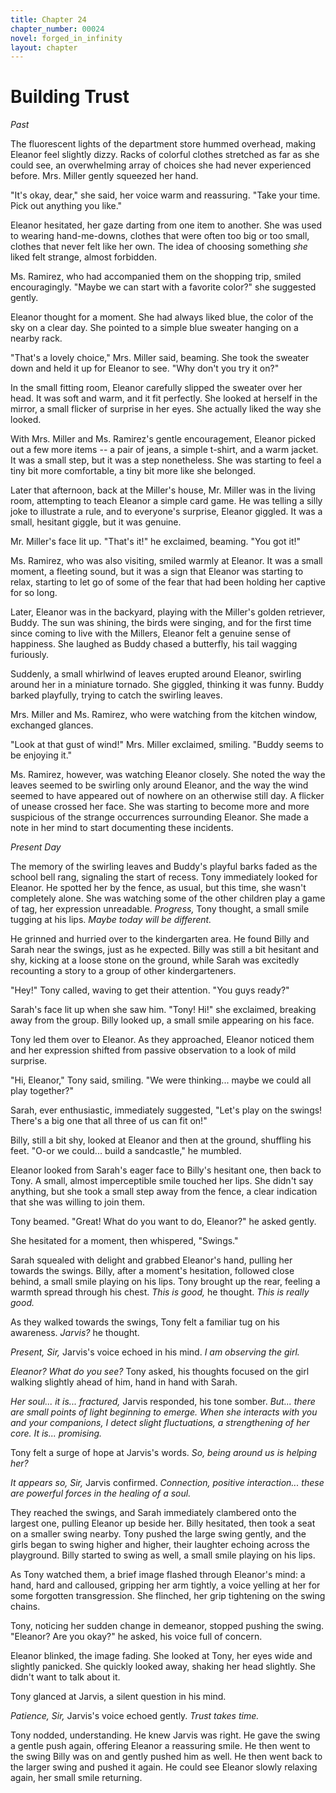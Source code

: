 ```yaml
---
title: Chapter 24
chapter_number: 00024
novel: forged_in_infinity
layout: chapter
---
```


# **Building Trust**

*Past*

The fluorescent lights of the department store hummed overhead, making
Eleanor feel slightly dizzy. Racks of colorful clothes stretched as far
as she could see, an overwhelming array of choices she had never
experienced before. Mrs. Miller gently squeezed her hand.

"It's okay, dear," she said, her voice warm and reassuring. "Take your
time. Pick out anything you like."

Eleanor hesitated, her gaze darting from one item to another. She was
used to wearing hand-me-downs, clothes that were often too big or too
small, clothes that never felt like her own. The idea of choosing
something *she* liked felt strange, almost forbidden.

Ms. Ramirez, who had accompanied them on the shopping trip, smiled
encouragingly. "Maybe we can start with a favorite color?" she suggested
gently.

Eleanor thought for a moment. She had always liked blue, the color of
the sky on a clear day. She pointed to a simple blue sweater hanging on
a nearby rack.

"That's a lovely choice," Mrs. Miller said, beaming. She took the
sweater down and held it up for Eleanor to see. "Why don't you try it
on?"

In the small fitting room, Eleanor carefully slipped the sweater over
her head. It was soft and warm, and it fit perfectly. She looked at
herself in the mirror, a small flicker of surprise in her eyes. She
actually liked the way she looked.

With Mrs. Miller and Ms. Ramirez's gentle encouragement, Eleanor picked
out a few more items -- a pair of jeans, a simple t-shirt, and a warm
jacket. It was a small step, but it was a step nonetheless. She was
starting to feel a tiny bit more comfortable, a tiny bit more like she
belonged.

Later that afternoon, back at the Miller's house, Mr. Miller was in the
living room, attempting to teach Eleanor a simple card game. He was
telling a silly joke to illustrate a rule, and to everyone's surprise,
Eleanor giggled. It was a small, hesitant giggle, but it was genuine.

Mr. Miller's face lit up. "That's it!" he exclaimed, beaming. "You got
it!"

Ms. Ramirez, who was also visiting, smiled warmly at Eleanor. It was a
small moment, a fleeting sound, but it was a sign that Eleanor was
starting to relax, starting to let go of some of the fear that had been
holding her captive for so long.

Later, Eleanor was in the backyard, playing with the Miller's golden
retriever, Buddy. The sun was shining, the birds were singing, and for
the first time since coming to live with the Millers, Eleanor felt a
genuine sense of happiness. She laughed as Buddy chased a butterfly, his
tail wagging furiously.

Suddenly, a small whirlwind of leaves erupted around Eleanor, swirling
around her in a miniature tornado. She giggled, thinking it was funny.
Buddy barked playfully, trying to catch the swirling leaves.

Mrs. Miller and Ms. Ramirez, who were watching from the kitchen window,
exchanged glances.

"Look at that gust of wind!" Mrs. Miller exclaimed, smiling. "Buddy
seems to be enjoying it."

Ms. Ramirez, however, was watching Eleanor closely. She noted the way
the leaves seemed to be swirling only around Eleanor, and the way the
wind seemed to have appeared out of nowhere on an otherwise still day. A
flicker of unease crossed her face. She was starting to become more and
more suspicious of the strange occurrences surrounding Eleanor. She made
a note in her mind to start documenting these incidents.

*Present Day*

The memory of the swirling leaves and Buddy's playful barks faded as the
school bell rang, signaling the start of recess. Tony immediately looked
for Eleanor. He spotted her by the fence, as usual, but this time, she
wasn't completely alone. She was watching some of the other children
play a game of tag, her expression unreadable. *Progress,* Tony thought,
a small smile tugging at his lips. *Maybe today will be different.*

He grinned and hurried over to the kindergarten area. He found Billy and
Sarah near the swings, just as he expected. Billy was still a bit
hesitant and shy, kicking at a loose stone on the ground, while Sarah
was excitedly recounting a story to a group of other kindergarteners.

"Hey!" Tony called, waving to get their attention. "You guys ready?"

Sarah's face lit up when she saw him. "Tony! Hi!" she exclaimed,
breaking away from the group. Billy looked up, a small smile appearing
on his face.

Tony led them over to Eleanor. As they approached, Eleanor noticed them
and her expression shifted from passive observation to a look of mild
surprise.

"Hi, Eleanor," Tony said, smiling. "We were thinking... maybe we could
all play together?"

Sarah, ever enthusiastic, immediately suggested, "Let's play on the
swings! There's a big one that all three of us can fit on!"

Billy, still a bit shy, looked at Eleanor and then at the ground,
shuffling his feet. "O-or we could... build a sandcastle," he mumbled.

Eleanor looked from Sarah's eager face to Billy's hesitant one, then
back to Tony. A small, almost imperceptible smile touched her lips. She
didn't say anything, but she took a small step away from the fence, a
clear indication that she was willing to join them.

Tony beamed. "Great! What do you want to do, Eleanor?" he asked gently.

She hesitated for a moment, then whispered, "Swings."

Sarah squealed with delight and grabbed Eleanor's hand, pulling her
towards the swings. Billy, after a moment's hesitation, followed close
behind, a small smile playing on his lips. Tony brought up the rear,
feeling a warmth spread through his chest. *This is good,* he thought.
*This is really good.*

As they walked towards the swings, Tony felt a familiar tug on his
awareness. *Jarvis?* he thought.

*Present, Sir,* Jarvis's voice echoed in his mind. *I am observing the
girl.*

*Eleanor? What do you see?* Tony asked, his thoughts focused on the girl
walking slightly ahead of him, hand in hand with Sarah.

*Her soul... it is... fractured,* Jarvis responded, his tone somber.
*But... there are small points of light beginning to emerge. When she
interacts with you and your companions, I detect slight fluctuations, a
strengthening of her core. It is... promising.*

Tony felt a surge of hope at Jarvis's words. *So, being around us is
helping her?*

*It appears so, Sir,* Jarvis confirmed. *Connection, positive
interaction... these are powerful forces in the healing of a soul.*

They reached the swings, and Sarah immediately clambered onto the
largest one, pulling Eleanor up beside her. Billy hesitated, then took a
seat on a smaller swing nearby. Tony pushed the large swing gently, and
the girls began to swing higher and higher, their laughter echoing
across the playground. Billy started to swing as well, a small smile
playing on his lips.

As Tony watched them, a brief image flashed through Eleanor's mind: a
hand, hard and calloused, gripping her arm tightly, a voice yelling at
her for some forgotten transgression. She flinched, her grip tightening
on the swing chains.

Tony, noticing her sudden change in demeanor, stopped pushing the swing.
"Eleanor? Are you okay?" he asked, his voice full of concern.

Eleanor blinked, the image fading. She looked at Tony, her eyes wide and
slightly panicked. She quickly looked away, shaking her head slightly.
She didn't want to talk about it.

Tony glanced at Jarvis, a silent question in his mind.

*Patience, Sir,* Jarvis's voice echoed gently. *Trust takes time.*

Tony nodded, understanding. He knew Jarvis was right. He gave the swing
a gentle push again, offering Eleanor a reassuring smile. He then went
to the swing Billy was on and gently pushed him as well. He then went
back to the larger swing and pushed it again. He could see Eleanor
slowly relaxing again, her small smile returning.
